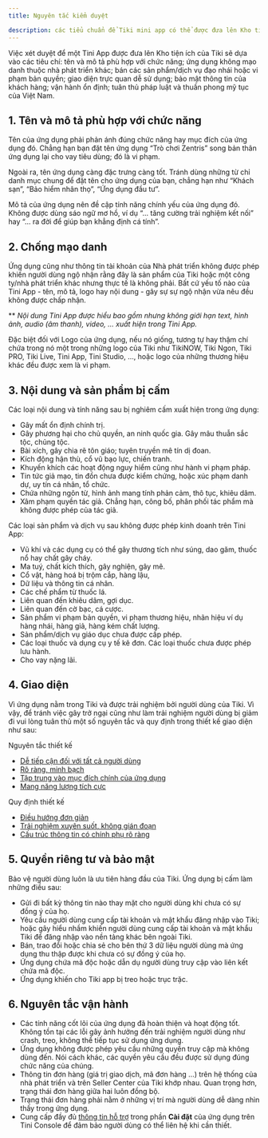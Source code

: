```yaml
---
title: Nguyên tắc kiểm duyệt

description: các tiểu chuẩn để Tiki mini app có thể được đưa lên Kho tiện ích 
---
```


Việc xét duyệt để một Tini App được đưa lên Kho tiện ích của Tiki sẽ dựa vào các tiêu chí: tên và mô tả phù hợp với chức năng; ứng dụng không mạo danh thuộc nhà phát triển khác; bán các sản phẩm/dịch vụ đạo nhái hoặc vi phạm bản quyền; giao diện trực quan dễ sử dụng; bảo mật thông tin của khách hàng; vận hành ổn định; tuân thủ pháp luật và thuần phong mỹ tục của Việt Nam.

## 1. Tên và mô tả phù hợp với chức năng

Tên của ứng dụng phải phản ánh đúng chức năng hay mục đích của ứng dụng đó. Chẳng hạn bạn đặt tên ứng dụng “Trò chơi Zentris” song bản thân ứng dụng lại cho vay tiêu dùng; đó là vi phạm.

Ngoài ra, tên ứng dụng càng đặc trưng càng tốt. Tránh dùng những từ chỉ danh mục chung để đặt tên cho ứng dụng của bạn, chẳng hạn như “Khách sạn”, “Bảo hiểm nhân thọ”, “Ứng dụng đầu tư”.

Mô tả của ứng dụng nên đề cập tính năng chính yếu của ứng dụng đó. Không được dùng sáo ngữ mơ hồ, ví dụ “... tăng cường trải nghiệm kết nối” hay “... ra đời để giúp bạn khẳng định cá tính”.

## 2. Chống mạo danh

Ứng dụng cũng như thông tin tài khoản của Nhà phát triển không được phép khiến người dùng ngộ nhận rằng đây là sản phẩm của Tiki hoặc một công ty/nhà phát triển khác nhưng thực tế là không phải. Bất cứ yếu tố nào của Tini App - tên, mô tả, logo hay nội dung - gây sự sự ngộ nhận vừa nêu đều không được chấp nhận.

\*\* _Nội dung Tini App được hiểu bao gồm nhưng không giới hạn text, hình ảnh, audio (âm thanh), video, … xuất hiện trong Tini App._

Đặc biệt đối với Logo của ứng dụng, nếu nó giống, tương tự hay thậm chí chứa trong nó một trong những logo của Tiki như TikiNOW, Tiki Ngon, Tiki PRO, Tiki Live, Tini App, Tini Studio, …, hoặc logo của những thương hiệu khác đều được xem là vi phạm.

## 3. Nội dung và sản phẩm bị cấm

Các loại nội dung và tính năng sau bị nghiêm cấm xuất hiện trong ứng dụng:

- Gây mất ổn định chính trị.
- Gây phương hại cho chủ quyền, an ninh quốc gia. Gây mâu thuẫn sắc tộc, chủng tộc.
- Bài xích, gây chia rẽ tôn giáo; tuyên truyền mê tín dị đoan.
- Kích động hận thù, cổ vũ bạo lực, chiến tranh.
- Khuyến khích các hoạt động nguy hiểm cũng như hành vi phạm pháp.
- Tin tức giả mạo, tin đồn chưa được kiểm chứng, hoặc xúc phạm danh dự, uy tín cá nhân, tổ chức.
- Chứa những ngôn từ, hình ảnh mang tính phản cảm, thô tục, khiêu dâm.
- Xâm phạm quyền tác giả. Chẳng hạn, công bố, phân phối tác phẩm mà không được phép của tác giả.

Các loại sản phẩm và dịch vụ sau không được phép kinh doanh trên Tini App:

- Vũ khí và các dụng cụ có thể gây thương tích như súng, dao găm, thuốc nổ hay chất gây cháy.
- Ma tuý, chất kích thích, gây nghiện, gây mê.
- Cổ vật, hàng hoá bị trộm cắp, hàng lậu,
- Dữ liệu và thông tin cá nhân.
- Các chế phẩm từ thuốc lá.
- Liên quan đến khiêu dâm, gợi dục.
- Liên quan đến cờ bạc, cá cược.
- Sản phẩm vi phạm bản quyền, vi phạm thương hiệu, nhãn hiệu ví dụ hàng nhái, hàng giả, hàng kém chất lượng.
- Sản phẩm/dịch vụ giáo dục chưa được cấp phép.
- Các loại thuốc và dụng cụ y tế kê đơn. Các loại thuốc chưa được phép lưu hành.
- Cho vay nặng lãi.

## 4. Giao diện

Vì ứng dụng nằm trong Tiki và được trải nghiệm bởi người dùng của Tiki. Vì vậy, để tránh việc gây trở ngại cũng như làm trải nghiệm người dùng bị giảm đi vui lòng tuân thủ một số nguyên tắc và quy định trong thiết kế giao diện như sau:

Nguyên tắc thiết kế

- [Dễ tiếp cận đối với tất cả người dùng](/docs/design/principles/accessible)
- [Rõ ràng, minh bạch](/docs/design/principles/transparency)
- [Tập trung vào mục đích chính của ứng dụng](/docs/design/principles/clear-focus)
- [Mang năng lượng tích cực](/docs/design/principles/positive)

Quy định thiết kế

- [Điều hướng đơn giản](/docs/design/guideline/navigation)
- [Trải nghiệm xuyên suốt, không gián đoạn](/docs/design/guideline/clear-progress)
- [Cấu trúc thông tin có chính phụ rõ ràng](/docs/design/guideline/hierarchy)

## 5. Quyền riêng tư và bảo mật

Bảo vệ người dùng luôn là ưu tiên hàng đầu của Tiki. Ứng dụng bị cấm làm những điều sau:

- Gửi đi bất kỳ thông tin nào thay mặt cho người dùng khi chưa có sự đồng ý của họ.
- Yêu cầu người dùng cung cấp tài khoản và mật khẩu đăng nhập vào Tiki; hoặc gây hiểu nhầm khiến người dùng cung cấp tài khoản và mật khẩu Tiki để đăng nhập vào nền tảng khác bên ngoài Tiki.
- Bán, trao đổi hoặc chia sẻ cho bên thứ 3 dữ liệu người dùng mà ứng dụng thu thập được khi chưa có sự đồng ý của họ.
- Ứng dụng chứa mã độc hoặc dẫn dụ người dùng truy cập vào liên kết chứa mã độc.
- Ứng dụng khiến cho Tiki app bị treo hoặc trục trặc.

## 6. Nguyên tắc vận hành

- Các tính năng cốt lõi của ứng dụng đã hoàn thiện và hoạt động tốt. Không tồn tại các lỗi gây ảnh hưởng đến trải nghiệm người dùng như crash, treo, không thể tiếp tục sử dụng ứng dụng.
- Ứng dụng không được phép yêu cầu những quyền truy cập mà không dùng đến. Nói cách khác, các quyền yêu cầu đều được sử dụng đúng chức năng của chúng.
- Thông tin đơn hàng (giá trị giao dịch, mã đơn hàng …)  trên hệ thống của nhà phát triển và trên Seller Center của Tiki khớp nhau. Quan trọng hơn, trạng thái đơn hàng giữa hai luôn đồng bộ.
- Trạng thái đơn hàng phải nằm ở những vị trí mà người dùng dễ dàng nhìn thấy trong ứng dụng.
- Cung cấp đầy đủ [thông tin hỗ trợ](/docs/development/tini-console/support) trong phần **Cài đặt** của ứng dụng trên Tini Console để đảm bảo người dùng có thể liên hệ khi cần thiết.